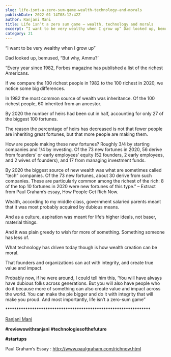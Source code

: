 ```yaml
---
slug: life-isnt-a-zero-sum-game-wealth-technology-and-morals
publishDate: 2022-01-14T08:12:42Z
author: Ranjani Mani
title: Life isn’t a zero sum game – wealth, technology and morals 
excerpt: “I want to be very wealthy when I grow up” Dad looked up, bemused, “But why, Ammu?’ “Every year since 1982, Forbes magazine has published a list of the richest Americans. If we compare the 100 richest people in 1982 to the 100 richest in 2020, we notice some big differences. In 1982 the most common source  ... 
category: 21
---
```


“I want to be very wealthy when I grow up”

Dad looked up, bemused, “But why, Ammu?’

“Every year since 1982, Forbes magazine has published a list of the richest Americans.

If we compare the 100 richest people in 1982 to the 100 richest in 2020, we notice some big differences.

In 1982 the most common source of wealth was inheritance. Of the 100 richest people, 60 inherited from an ancestor.

By 2020 the number of heirs had been cut in half, accounting for only 27 of the biggest 100 fortunes.

The reason the percentage of heirs has decreased is not that fewer people are inheriting great fortunes, but that more people are making them.

How are people making these new fortunes? Roughly 3/4 by starting companies and 1/4 by investing. Of the 73 new fortunes in 2020, 56 derive from founders’ or early employees’ equity (52 founders, 2 early employees, and 2 wives of founders), and 17 from managing investment funds.

By 2020 the biggest source of new wealth was what are sometimes called “tech” companies. Of the 73 new fortunes, about 30 derive from such companies. These are particularly common among the richest of the rich: 8 of the top 10 fortunes in 2020 were new fortunes of this type.” – Extract from Paul Graham’s essay, How People Get Rich Now.

Wealth, according to my middle class, government salaried parents meant that it was most probably acquired by dubious means.

And as a culture, aspiration was meant for life’s higher ideals, not baser, material things.

And it was plain greedy to wish for more of something. Something someone has less of.

What technology has driven today though is how wealth creation can be moral.

That founders and organizations can act with integrity, and create true value and impact.

Probably now, if he were around, I could tell him this, ‘You will have always have dubious folks across generations. But you will also have people who do it because more of something can also create value and impact across the world. You can make the pie bigger and do it with integrity that will make you proud. And most importantly, life isn’t a zero-sum game”

\*\*\*\*\*\*\*\*\*\*\*\*\*\*\*\*\*\*\*\*\*\*\*\*\*\*\*\*\*\*\*\*\*\*\*\*\*\*\*\*\*\*\*\*\*\*\*\*\*\*\*\*\*\*\*\*\*\*\*\*\*\*\*\*\*

[Ranjani Mani](https://www.linkedin.com/feed/#)

**#reviewswithranjani** **#technologiesofthefuture**

**#startups**

Paul Graham’s Essay : <http://www.paulgraham.com/richnow.html>